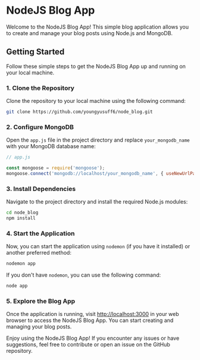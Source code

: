 # NodeJS Blog App

Welcome to the NodeJS Blog App! This simple blog application allows you to create and manage your blog posts using Node.js and MongoDB.

## Getting Started

Follow these simple steps to get the NodeJS Blog App up and running on your local machine.

### 1. Clone the Repository

Clone the repository to your local machine using the following command:

```bash
git clone https://github.com/youngyusuff6/node_blog.git
```

### 2. Configure MongoDB

Open the `app.js` file in the project directory and replace `your_mongodb_name` with your MongoDB database name:

```javascript
// app.js

const mongoose = require('mongoose');
mongoose.connect('mongodb://localhost/your_mongodb_name', { useNewUrlParser: true, useUnifiedTopology: true });
```

### 3. Install Dependencies

Navigate to the project directory and install the required Node.js modules:

```bash
cd node_blog
npm install
```

### 4. Start the Application

Now, you can start the application using `nodemon` (if you have it installed) or another preferred method:

```bash
nodemon app
```

If you don't have `nodemon`, you can use the following command:

```bash
node app
```

### 5. Explore the Blog App

Once the application is running, visit [http://localhost:3000](http://localhost:3000) in your web browser to access the NodeJS Blog App. You can start creating and managing your blog posts.

Enjoy using the NodeJS Blog App! If you encounter any issues or have suggestions, feel free to contribute or open an issue on the GitHub repository.
